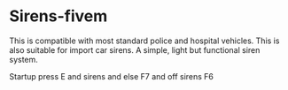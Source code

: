 # Sirens-fivem
This is compatible with most standard police and hospital vehicles. This is also suitable for import car sirens. A simple, light but functional siren system.

Startup press E and sirens and else F7 and off sirens F6

